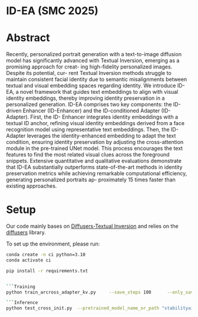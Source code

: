 # ID-EA (SMC 2025)

# Abstract
Recently, personalized portrait generation with a text-to-image diffusion model has significantly advanced with Textual Inversion, emerging as a promising approach for creat- ing high-fidelity personalized images. Despite its potential, cur- rent Textual Inversion methods struggle to maintain consistent facial identity due to semantic misalignments between textual and visual embedding spaces regarding identity. We introduce ID-EA, a novel framework that guides text embeddings to align with visual identity embeddings, thereby improving identity preservation in a personalized generation. ID-EA comprises two key components: the ID-driven Enhancer (ID-Enhancer) and the ID-conditioned Adapter (ID-Adapter). First, the ID- Enhancer integrates identity embeddings with a textual ID anchor, refining visual identity embeddings derived from a face recognition model using representative text embeddings. Then, the ID-Adapter leverages the identity-enhanced embedding to adapt the text condition, ensuring identity preservation by adjusting the cross-attention module in the pre-trained UNet model. This process encourages the text features to find the most related visual clues across the foreground snippets. Extensive quantitative and qualitative evaluations demonstrate that ID-EA substantially outperforms state-of-the-art methods in identity preservation metrics while achieving remarkable computational efficiency, generating personalized portraits ap- proximately 15 times faster than existing approaches.


# Setup

Our code mainly bases on [Diffusers-Textual Inversion](https://github.com/huggingface/diffusers/tree/main/examples/text_to_image) and relies on the [diffusers](https://github.com/huggingface/diffusers) library.

To set up the environment, please run:

```bash
conda create -n ci python=3.10
conda activate ci

pip install -r requirements.txt


```Training
python train_arcross_adapter_kv.py     --save_steps 100      --only_save_embeds     --placeholder_token "<00011>"     --train_batch_size 8    --scale_lr    --n_persudo_tokens 2    --reg_weight "8e-4"   --learning_rate 0.0015     --max_train_step 320   --train_data_dir "./examples/input_images/00011"    --celeb_path "./examples/wiki_names_v2.txt"     --pretrained_model_name_or_path "stabilityai/stable-diffusion-2-1-base"     --output_dir "./logs/00011/learned_embeddings"

```Inference
python test_cross_init.py  --pretrained_model_name_or_path "stabilityai/stable-diffusion-2-1-base" --num_inference_steps 50 --learned_embedding_path "/home/prml/Jin/Main/logs/00011_test/learned_embeddings/learned_embeds.bin"  --prompt "{} wearing an oversized sweater" --save_dir "./logs/00011_test/images"  --num_images_per_prompt 32  --n_iter 1


